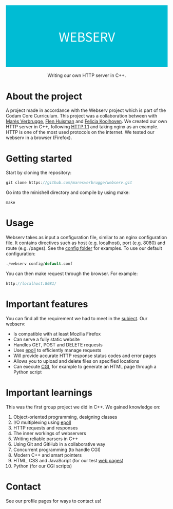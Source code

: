<div align="center">
  <img src="img/WEBSERV.png" alt="logo" width="1000" height="auto" />
  <p>Writing our own HTTP server in C++.</p>
</div>

# About the project
A project made in accordance with the Webserv project which is part of the Codam Core Curriculum. This project was a collaboration between with [Marès Verbrugge](https://github.com/maresverbrugge), [Flen Huisman](https://github.com/fhuisman) and [Felicia Koolhoven](https://github.com/fkoolhoven). We created our own HTTP server in C++, following [HTTP 1.1](https://datatracker.ietf.org/doc/html/rfc2616) and taking nginx as an example. HTTP is one of the most used protocols on the internet. We tested our webserv in a browser (Firefox).

# Getting started
Start by cloning the repository:
```c
git clone https://github.com/maresverbrugge/webserv.git
```
Go into the minishell directory and compile by using make:
```c
make
```

# Usage
Webserv takes as input a configuration file, similar to an nginx configuration file. It contains directives such as host (e.g. localhost), port (e.g. 8080) and route (e.g. /pages). See the [config folder](https://github.com/maresverbrugge/webserv/tree/main/config) for examples. To use our default configuration:

```c
./webserv config/default.conf
```
You can then make request through the browser. For example:
```c
http://localhost:8081/
```

# Important features
You can find all the requirement we had to meet in the [subject](). Our webserv:
- Is compatible with at least Mozilla Firefox
- Can serve a fully static website
- Handles GET, POST and DELETE requests
- Uses [epoll](https://man7.org/linux/man-pages/man7/epoll.7.html) to efficiently manage requests
- Will provide accurate HTTP response status codes and error pages
- Allows you to upload and delete files on specified locations
- Can execute [CGI](https://www.geeksforgeeks.org/common-gateway-interface-cgi/), for example to generate an HTML page through a Python script

# Important learnings
This was the first group project we did in C++. We gained knowledge on:
1. Object-oriented programming, designing classes
2. I/O multiplexing using [epoll](https://man7.org/linux/man-pages/man7/epoll.7.html)
3. HTTP requests and responses
4. The inner workings of webservers
5. Writing reliable parsers in C++
6. Using Git and GitHub in a collaborative way
7. Concurrent programming (to handle CGI)
8. Modern C++ and smart pointers
9. HTML, CSS and JavaScript (for our test [web pages](https://github.com/maresverbrugge/webserv/tree/main/root))
10. Python (for our CGI scripts)

# Contact
See our profile pages for ways to contact us!
